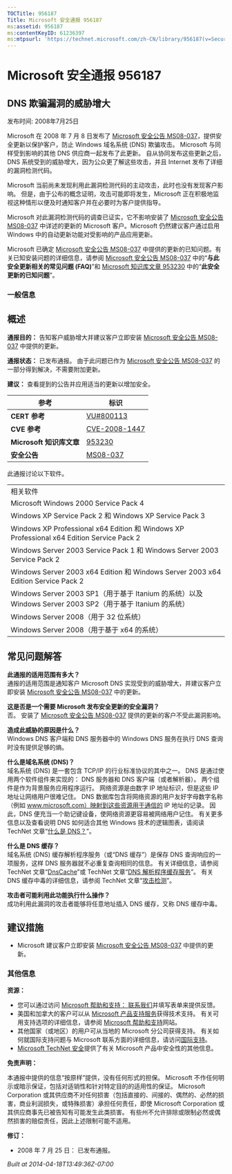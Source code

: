 ```yaml
---
TOCTitle: 956187
Title: Microsoft 安全通报 956187
ms:assetid: 956187
ms:contentKeyID: 61236397
ms:mtpsurl: 'https://technet.microsoft.com/zh-CN/library/956187(v=Security.10)'
---
```




Microsoft 安全通报 956187
=========================

DNS 欺骗漏洞的威胁增大
----------------------

发布时间: 2008年7月25日

Microsoft 在 2008 年 7 月 8 日发布了 [Microsoft 安全公告 MS08-037](https://go.microsoft.com/fwlink/?linkid=119620)，提供安全更新以保护客户，防止 Windows 域名系统 (DNS) 欺骗攻击。 Microsoft 与同样受到影响的其他 DNS 供应商一起发布了此更新。 自从协同发布这些更新之后，DNS 系统受到的威胁增大，因为公众更了解这些攻击，并且 Internet 发布了详细的漏洞检测代码。

Microsoft 当前尚未发现利用此漏洞检测代码的主动攻击，此时也没有发现客户影响。 但是，由于公布的概念证明，攻击可能即将发生，Microsoft 正在积极地监视这种情形以便及时通知客户并在必要时为客户提供指导。

Microsoft 对此漏洞检测代码的调查已证实，它不影响安装了 [Microsoft 安全公告 MS08-037](https://go.microsoft.com/fwlink/?linkid=119620) 中详述的更新的 Microsoft 客户。Microsoft 仍然建议客户通过启用 Windows 中的自动更新功能对受影响的产品应用更新。

Microsoft 已确定 [Microsoft 安全公告 MS08-037](https://go.microsoft.com/fwlink/?linkid=119620) 中提供的更新的已知问题。有关已知安装问题的详细信息，请参阅 [Microsoft 安全公告 MS08-037](https://go.microsoft.com/fwlink/?linkid=119620) 中的“**与此安全更新相关的常见问题 (FAQ)**”和 [Microsoft 知识库文章 953230](https://support.microsoft.com/kb/953230) 中的“**此安全更新的已知问题**”。

### 一般信息

概述
----


**通报目的：** 告知客户威胁增大并建议客户立即安装 [Microsoft 安全公告 MS08-037](https://go.microsoft.com/fwlink/?linkid=119620) 中提供的更新。

**通报状态：** 已发布通报。 由于此问题已作为 [Microsoft 安全公告 MS08-037](https://go.microsoft.com/fwlink/?linkid=119620) 的一部分得到解决，不需要附加更新。

**建议：** 查看提到的公告并应用适当的更新以增加安全。

<p> </p>

| 参考                     | 标识                                                                             |
|--------------------------|----------------------------------------------------------------------------------|
| **CERT 参考**            | [VU\#800113](https://www.kb.cert.org/vuls/id/800113)                              |
| **CVE 参考**             | [CVE-2008-1447](https://www.cve.mitre.org/cgi-bin/cvename.cgi?name=cve-2008-1447) |
| **Microsoft 知识库文章** | [953230](https://support.microsoft.com/kb/953230)                                 |
| **安全公告**             | [MS08-037](https://go.microsoft.com/fwlink/?linkid=119620)                        |

此通报讨论以下软件。

<p> </p>

|                                                                                                           |
|-----------------------------------------------------------------------------------------------------------|
| 相关软件                                                                                                  |
| Microsoft Windows 2000 Service Pack 4                                                                     |
| Windows XP Service Pack 2 和 Windows XP Service Pack 3                                                    |
| Windows XP Professional x64 Edition 和 Windows XP Professional x64 Edition Service Pack 2                 |
| Windows Server 2003 Service Pack 1 和 Windows Server 2003 Service Pack 2                                  |
| Windows Server 2003 x64 Edition 和 Windows Server 2003 x64 Edition Service Pack 2                         |
| Windows Server 2003 SP1（用于基于 Itanium 的系统）以及 Windows Server 2003 SP2（用于基于 Itanium 的系统） |
| Windows Server 2008（用于 32 位系统）                                                                     |
| Windows Server 2008（用于基于 x64 的系统）                                                                |

常见问题解答
------------


**此通报的适用范围有多大？**  
通报的适用范围是通知客户 Microsoft DNS 实现受到的威胁增大，并建议客户立即安装 [Microsoft 安全公告 MS08-037](https://go.microsoft.com/fwlink/?linkid=119620) 中的更新。

**这是否是一个需要 Microsoft 发布安全更新的安全漏洞？**  
否。 安装了 [Microsoft 安全公告 MS08-037](https://go.microsoft.com/fwlink/?linkid=119620) 提供的更新的客户不受此漏洞影响。

**造成此威胁的原因是什么？**  
Windows DNS 客户端和 DNS 服务器中的 Windows DNS 服务在执行 DNS 查询时没有提供足够的熵。

**什么是域名系统 (DNS)？**  
域名系统 (DNS) 是一套包含 TCP/IP 的行业标准协议的其中之一。 DNS 是通过使用两个软件组件来实现的： DNS 服务器和 DNS 客户端（或者解析器）。 两个组件是作为背景服务应用程序运行。 网络资源是由数字 IP 地址标识，但是这些 IP 地址让网络用户很难记住。 DNS 数据库包含将网络资源的用户友好字母数字名称（例如 www.microsoft.com）映射到这些资源用于通信的 IP 地址的记录。 因此，DNS 便充当一个助记键设备，使网络资源更容易被网络用户记住。 有关更多信息以及查看说明 DNS 如何适合其他 Windows 技术的逻辑图表，请阅读 TechNet 文章“[什么是 DNS？](https://technet2.microsoft.com/windowsserver/en/library/ff937311-03ce-4d04-b72c-b39c4d51cb361033.mspx)”。

**什么是 DNS 缓存？**  
域名系统 (DNS) 缓存解析程序服务（或“DNS 缓存”）是保存 DNS 查询响应的一项服务，这样 DNS 服务器就不必重复查询相同的信息。 有关详细信息，请参阅 TechNet 文章“[DnsCache](https://www.microsoft.com/technet/prodtechnol/windows2000serv/reskit/regentry/30643.mspx?mfr=true)”或 TechNet 文章“[DNS 解析程序缓存服务](https://www.microsoft.com/technet/prodtechnol/windows2000serv/reskit/cnet/cnbc_imp_qxht.mspx?mfr=true)”。 有关 DNS 缓存中毒的详细信息，请参阅 TechNet 文章“[攻击检测](https://www.microsoft.com/technet/isa/2004/help/fw_alertattack.mspx?mfr=true)”。

**攻击者可能利用此功能执行什么操作？**  
成功利用此漏洞的攻击者能够将任意地址插入 DNS 缓存，又称 DNS 缓存中毒。

建议措施
--------


-   Microsoft 建议客户立即安装 [Microsoft 安全公告 MS08-037](https://go.microsoft.com/fwlink/?linkid=119620) 中提供的更新。

### 其他信息

**资源：**

-   您可以通过访问 [Microsoft 帮助和支持： 联系我们](https://support.microsoft.com/common/survey.aspx?scid=sw;en;1257&amp;showpage=1&amp;ws=technet&amp;sd=tech)并填写表单来提供反馈。
-   美国和加拿大的客户可以从 [Microsoft 产品支持服务](https://go.microsoft.com/fwlink/?linkid=21131)获得技术支持。 有关可用支持选项的详细信息，请参阅 [Microsoft 帮助和支持](https://support.microsoft.com/default.aspx?ln=zh-cn)网站。
-   其他国家（或地区）的用户可从当地的 Microsoft 分公司获得支持。 有关如何就国际支持问题与 Microsoft 联系方面的详细信息，请访问[国际支持](https://go.microsoft.com/fwlink/?linkid=21155)。
-   [Microsoft TechNet 安全](https://go.microsoft.com/fwlink/?linkid=21132)提供了有关 Microsoft 产品中安全性的其他信息。

**免责声明：**

本通报中提供的信息“按原样”提供，没有任何形式的担保。 Microsoft 不作任何明示或暗示保证，包括对适销性和针对特定目的的适用性的保证。 Microsoft Corporation 或其供应商不对任何损害（包括直接的、间接的、偶然的、必然的损害，商业利润损失，或特殊损害）承担任何责任，即使 Microsoft Corporation 或其供应商事先已被告知有可能发生此类损害。 有些州不允许排除或限制必然或偶然损害的赔偿责任，因此上述限制可能不适用。

**修订：**

-   2008 年 7 月 25 日： 已发布通报。

*Built at 2014-04-18T13:49:36Z-07:00*
